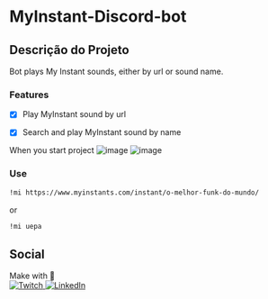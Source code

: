# MyInstant-Discord-bot

## Descrição do Projeto
Bot plays My Instant sounds, either by url or sound name.

### Features
- [x] Play MyInstant sound by url
- [x] Search and play MyInstant sound by name


When you start project
![image](https://user-images.githubusercontent.com/19959510/124360489-825a5180-dc00-11eb-9588-eae9b9e9f18e.png)
![image](https://user-images.githubusercontent.com/19959510/124360534-d6fdcc80-dc00-11eb-960b-8105374bb8be.png)


### Use
```bash
!mi https://www.myinstants.com/instant/o-melhor-funk-do-mundo/
```
or 

```bash
!mi uepa
```


<h2>
  Social
</h2>
Make with 🖤
<br>
<a href="https://www.twitch.tv/DannCarlos" rel="nofollow"><img alt="Twitch" src="https://img.shields.io/badge/Twitch%20-%239146FF.svg?&style=for-the-badge&logo=Twitch&logoColor=white" /> </a><a href="https://www.linkedin.com/in/dannylocarlos/" rel="nofollow"><img alt="LinkedIn" src="https://img.shields.io/badge/linkedin%20-%230077B5.svg?&style=for-the-badge&logo=linkedin&logoColor=white"/> </a>
